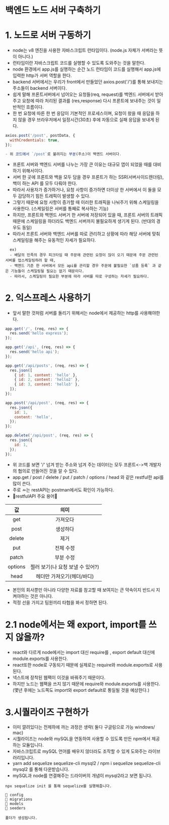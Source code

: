 # 백엔드 노드 서버 구축하기

# 1. 노드로 서버 구동하기

- node는 v8 엔진을 사용한 자바스크립트 런타임이다. (node.js 자체가 서버라는 뜻이 아니다.)
- 런타임이란 자바스크립트 코드를 실행할 수 있도록 도와주는 것을 말한다.
- node 환경에서 app.js를 실행하는 순간 노드 런타임이 코드를 실행해서 app.js에 입력한 http가 서버 역할을 한다.
- backend 서버에서는 우리가 front에서 만들었던 axios.post('/')를 통해 보내지는 주소들이 backend 서버이다.
- 쉽게 말해 프론트서버에서 넘어오는 요청들(req, request)를 백엔드 서버에서 받아주고 요청에 따라 처리된 결과를 (res,response) 다시 프론트에 보내주는 것이 일반적인 흐름이다.
- 한 번 요청에 따른 한 번 응답이 기본적인 프로세스이며, 요청이 왔을 때 응답을 하지 않을 경우 브라우저에서 일정시간(30초) 후에 자동으로 실패 응답을 보내게 된다.

```js
axios.post('/post', postData, {
  withCredentials: true,
});

- 위 코드에서 `/post`로 불려지는 부분(주소)이 백엔드 서버이다.
```

- 프론트 서버와 백엔드 서버를 나누는 가장 큰 이유는 대규모 앱이 되었을 때를 대비하기 위해서이다.
- 서버 한 곳에 프론트와 백을 모두 담을 경우 프론트가 하는 SSR(서버사이드렌더링), 백이 하는 API 를 모두 다뤄야 한다.
- 따라서 사용자가 증가하거나, 요청 사항이 증가하면 더이상 한 서버에서 이 둘을 모두 감당하기 힘든 트레픽이 발생할 수 있다.
- 그렇기 때문에 요청 사항이 증가할 때 이러한 트래픽을 나눠주기 위해 스케일링을 사용한다. (스케일링은 서버를 통째로 복사하는 기능)
- 하지만, 프론트와 백엔드 서버거 한 서버에 저장되어 있을 때, 프론트 서버의 트래픽 때문에 스케일링을 하더라도 백엔드 서버까지 불필요하게 생기게 된다.
  (반대의 경우도 동일)
- 따라서 프론트 서버와 백엔드 서버를 따로 관리하고 상황에 따라 해당 서버에 맞춰 스케일링을 해주는 유동적인 자세가 필요하다.

```
  ex)
  - 배달의 민족의 경우 피크타임 때 주문에 관련된 요청이 많이 오기 때문에 주문 관련된 서버를 업스케일링하려 할 때,
  - 백엔드 기준 한 서버에서 모든 api를 관리할 경우 주문에 불필요한 `상품 등록` 과 같은 기능들이 스케일링될 필요는 없기 때문이다.
  - 따라서, 스케일링이 필요한 부분에 따라 서버를 따로 구성하는 자세가 필요하다.
```

# 2. 익스프레스 사용하기

- 앞서 말한 것처럼 서버를 돌리기 위해서는 node에서 제공하는 http를 사용해야한다.

```js
app.get('/', (req, res) => {
  res.send('hello express');
});

app.get('/api', (req, res) => {
  res.send('hello api');
});

app.get('/api/posts', (req, res) => {
  res.json([
    { id: 1, content: 'hello' },
    { id: 2, content: 'hello2' },
    { id: 3, content: 'hello3' },
  ]);
});

app.post('/api/post', (req, res) => {
  res.json({
    id: 1,
    content: 'hello',
  });
});

app.delete('/api/post', (req, res) => {
  res.json({
    id: 1,
  });
});
```

- 위 코드를 보면 '/' 넘겨 받는 주소와 넘겨 주는 데이터는 모두 프론트<->백 개발자의 협의로 만들어진 것을 알 수 있다.
- app.get / post / delete / put / patch / options / head 와 같은 restful한 api를 많이 쓴다.
- 주로 ㅆ는 restAPI는 postman에서도 확인이 가능하다.
- 🌟restfulAPI 주요 용어🌟

|   값    |               의미               |
| :-----: | :------------------------------: |
|   get   |             가져오다             |
|  post   |             생성하다             |
| delete  |               제거               |
|   put   |            전체 수정             |
|  patch  |            부분 수정             |
| options | 찔러 보기(나 요청 보낼 수 있어?) |
|  head   |    헤더만 가져오기(헤더/바디)    |

- 본인의 회사뿐만 아니라 다양한 자료를 참고할 때 보여지는 큰 약속이지 반드시 지켜야하는 것은 아니다.
- 적정 선을 가지고 팀원끼리 타협을 봐서 정하면 된다.

# 2.1 node에서는 왜 export, import를 쓰지 않을까?

- react와 다르게 node에서는 import 대신 require를 , export default 대신에 module.exports를 사용한다.
- react또한 node로 구동되기 때문에 실제로는 require와 module.exports로 사용된다.
- 넥스트에 장착된 웹팩이 이것을 바꿔주기 때문이다.
- 하지만 노드는 웹팩을 쓰지 않기 때문에 require와 module.exports를 사용한다.
  (몇년 후에는 노드쪽도 import와 export default로 통일될 것을 예상한다.)

# 3.시퀄라이즈 구현하가

- 이미 깔려있다는 전제하에 까는 과정은 생략( 둘다 구글링으로 가능 windows/ mac)
- 시퀄라이즈는 node와 mySQL을 연동하여 사용할 수 있도록 만든 npm에서 제공하는 모듈입니다.
- 자바스크립트로 mySQL 언어를 배우지 않더라도 조작할 수 있게 도와주는 라이브러리입니다.
- yarn add sequelize sequelize-cli mysql2 / npm i sequelize sequelize-cli mysql2 를 통해 다운받습니다.
- mySQL과 node를 연결해주는 드라이버의 개념이 mysql2라고 보면 됩니다.

```
npx sequelize init 을 통해 sequelize를 실행해줍니다.

📁 config
📁 migrations
📁 models
📁 seeders

폴더가 생성됩니다.
```
